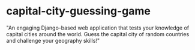 # capital-city-guessing-game
"An engaging Django-based web application that tests your knowledge of capital cities around the world. Guess the capital city of random countries and challenge your geography skills!"
